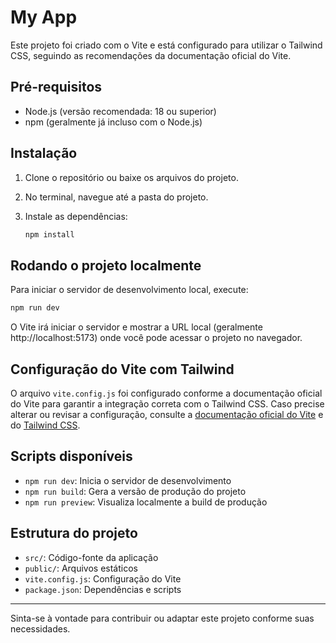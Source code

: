 # My App

Este projeto foi criado com o Vite e está configurado para utilizar o Tailwind CSS, seguindo as recomendações da documentação oficial do Vite.

## Pré-requisitos

- Node.js (versão recomendada: 18 ou superior)
- npm (geralmente já incluso com o Node.js)

## Instalação

1. Clone o repositório ou baixe os arquivos do projeto.
2. No terminal, navegue até a pasta do projeto.
3. Instale as dependências:

   ```sh
   npm install
   ```

## Rodando o projeto localmente

Para iniciar o servidor de desenvolvimento local, execute:

```sh
npm run dev
```

O Vite irá iniciar o servidor e mostrar a URL local (geralmente http://localhost:5173) onde você pode acessar o projeto no navegador.

## Configuração do Vite com Tailwind

O arquivo `vite.config.js` foi configurado conforme a documentação oficial do Vite para garantir a integração correta com o Tailwind CSS. Caso precise alterar ou revisar a configuração, consulte a [documentação oficial do Vite](https://vitejs.dev/guide/) e do [Tailwind CSS](https://tailwindcss.com/docs/guides/vite).

## Scripts disponíveis

- `npm run dev`: Inicia o servidor de desenvolvimento
- `npm run build`: Gera a versão de produção do projeto
- `npm run preview`: Visualiza localmente a build de produção

## Estrutura do projeto

- `src/`: Código-fonte da aplicação
- `public/`: Arquivos estáticos
- `vite.config.js`: Configuração do Vite
- `package.json`: Dependências e scripts

---

Sinta-se à vontade para contribuir ou adaptar este projeto conforme suas necessidades.
